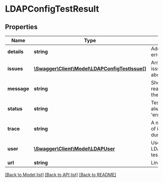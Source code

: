# LDAPConfigTestResult

## Properties
Name | Type | Description | Notes
------------ | ------------- | ------------- | -------------
**details** | **string** | Additional details for error cases | [optional] 
**issues** | [**\Swagger\Client\Model\LDAPConfigTestIssue[]**](LDAPConfigTestIssue.md) | Array of issues/considerations about the result | [optional] 
**message** | **string** | Short human readable test about the result | [optional] 
**status** | **string** | Test status code: always &#39;success&#39; or &#39;error&#39; | [optional] 
**trace** | **string** | A more detailed trace of incremental results during auth tests | [optional] 
**user** | [**\Swagger\Client\Model\LDAPUser**](LDAPUser.md) | User details from LDAP server for auth tests | [optional] 
**url** | **string** | Link to ldap config | [optional] 

[[Back to Model list]](../README.md#documentation-for-models) [[Back to API list]](../README.md#documentation-for-api-endpoints) [[Back to README]](../README.md)


